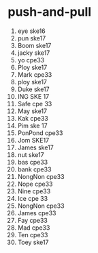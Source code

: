 # push-and-pull

1. eye ske16
2. pun ske17
3. Boom ske17
4. jacky ske17
5. yo cpe33
6. Ploy ske17
7. Mark cpe33
8. ploy ske17
9. Duke ske17
10. ING SKE 17
11. Safe cpe 33
12. May ske17
13. Kak cpe33
14. Pim ske 17
15. PonPond cpe33
16. Jom SKE17
17. James ske17
18. nut ske17
19. bas cpe33
20. bank cpe33
21. NongNon cpe33
22. Nope cpe33
23. Nine cpe33
24. Ice cpe 33
25. NongNon cpe33
26. James cpe33
27. Fay cpe33
28. Mad cpe33
29. Ten cpe33
30. Toey ske17